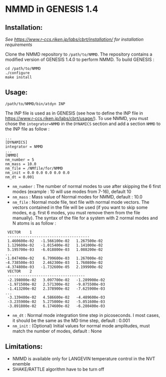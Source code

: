 # NMMD in GENESIS 1.4

## Installation: 
*See https://www.r-ccs.riken.jp/labs/cbrt/installation/ for installation requirements*

Clone the NMMD repository to `/path/to/NMMD`. The repository contains a modified version of GENESIS 1.4.0 to perform NMMD.
To build GENESIS :
```
cd /path/to/NMMD
./configure
make install
```

## Usage:
```
/path/to/NMMD/bin/atdyn INP
```

The INP file is used as in GENESIS (see how to define the INP file in https://www.r-ccs.riken.jp/labs/cbrt/usage/). To use NMMD, you must chose the `integrator=NMMD` in the `DYNAMICS` section and add a section `NMMD` to the INP file as follow :

```
...
[DYNAMICS]
integrator = NMMD
...
[NMMD]
nm_number = 5
nm_mass = 10.0
nm_file = /NMfile/for/NMMD
nm_init = 0.0 0.0 0.0 0.0 0.0
nm_dt = 0.001
```
- `nm_number` : The number of normal modes to use after skipping the 6 first modes (example : 10 will use modes from 7-16), default 10
- `nm_mass` : Mass value of Normal modes for NMMD, default : 10.0
- `nm_file` : Normal mode file, text file with normal mode vectors. The vectors contained in the file will be used (if you want to skip some modes, e.g. first 6 modes, you must remove them from the file manually). The syntax of the file for a system with 2 normal modes and N atoms is as follow :
```
 VECTOR    1
 -------------------------------------
 1.460600e-02   -1.566100e-02   1.267500e-02
 1.129600e-02   -1.015400e-02   1.141000e-02
 5.195700e-03   -6.018800e-03   1.088200e-02
...
-1.047400e-02    6.799600e-03   1.267000e-02
-4.738500e-03    2.462300e-03   1.760800e-02
-4.374800e-03   -1.732600e-05   2.199900e-02
 VECTOR    2
 -----------------------------------
 -2.198000e-02   3.097700e-02   -1.289900e-02
 -1.971500e-02   2.571300e-02   -9.875500e-03
 -1.413200e-02   2.378900e-02   -7.625900e-03
...
 -3.139400e-02   4.586600e-02   -4.489600e-03
 -3.235900e-02   5.275000e-02   -5.051600e-03
 -3.891800e-02   6.174600e-02   -6.280400e-03
```
- `nm_dt` : Normal mode integration time step in picoseconds. I most cases, it should be the same as the MD time step, default : 0.001
- `nm_init` : (Optional) Initial values for normal mode amplitudes, must match the number of modes, default : None

## Limitations:
- NMMD is available only for LANGEVIN temperature control in the NVT enemble
- SHAKE/RATTLE algorithm have to be turn off
